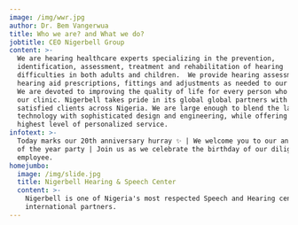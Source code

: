 ```yaml
---
image: /img/wwr.jpg
author: Dr. Bem Vangerwua
title: Who we are? and What we do?
jobtitle: CEO Nigerbell Group
content: >-
  We are hearing healthcare experts specializing in the prevention,
  identification, assessment, treatment and rehabilitation of hearing
  difficulties in both adults and children.  We provide hearing assessments, and
  hearing aid prescriptions, fittings and adjustments as needed to our patients.
  We are devoted to improving the quality of life for every person who comes to
  our clinic. Nigerbell takes pride in its global global partners with loyal and
  satisfied clients across Nigeria. We are large enough to blend the latest
  technology with sophisticated design and engineering, while offering the
  highest level of personalized service.
infotext: >-
  Today marks our 20th anniversary hurray ✨ | We welcome you to our annual end
  of the year party | Join us as we celebrate the birthday of our diligent
  employee.
homejumbo:
  image: /img/slide.jpg
  title: Nigerbell Hearing & Speech Center
  content: >-
    Nigerbell is one of Nigeria's most respected Speech and Hearing centers with
    international partners.
---
```

